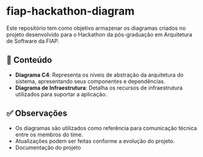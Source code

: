 # fiap-hackathon-diagram

Este repositório tem como objetivo armazenar os diagramas criados no projeto desenvolvido para o Hackathon da pós-graduação em Arquitetura de Software da FIAP.

## 📌 Conteúdo

- **Diagrama C4**: Representa os níveis de abstração da arquitetura do sistema, apresentando seus componentes e dependências.
- **Diagrama de Infraestrutura**: Detalha os recursos de infraestrutura utilizados para suportar a aplicação.

## ✅ Observações

- Os diagramas são utilizados como referência para comunicação técnica entre os membros do time.
- Atualizações podem ser feitas conforme a evolução do projeto.
- Documentação do projeto
